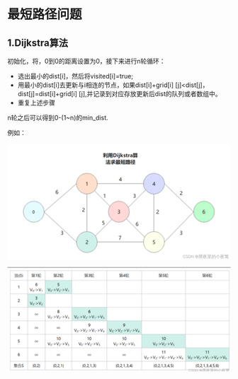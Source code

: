 # 最短路径问题

## 1.Dijkstra算法

初始化，将，0到0的距离设置为0，接下来进行n轮循环：

* 选出最小的dist[i]，然后将visited[i]=true;
* 用最小的dist[i]去更新与i相连的节点，如果dist[i]+grid[i] [j]<dist[j]，dist[j]=dist[i]+grid[i] [j],并记录到对应存放更新后dist的队列或者数组中。
* 重复上述步骤

n轮之后可以得到0-(1~n)的min_dist.

例如：

![image-20241023213330806](最短路径问题.assets/image-20241023213330806.png)

![image-20241023213348609](最短路径问题.assets/image-20241023213348609.png)